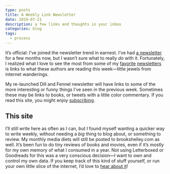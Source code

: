 ```yaml
---
type: posts
title: A Weekly Link Newsletter
date: 2019-07-21
description: a few links and thoughts in your inbox
categories: blog
tags:
  - process
---
```


It’s official: I’ve joined the newsletter trend in earnest. I’ve had [a newsletter](https://dillandfennel.substack.com) for a few months now, but I wasn’t sure what to really _do_ with it. Fortunately, I realized what I love to see the most from some of my [favorite](https://craigmod.com/roden/) [newsletters](https://desert.glass) is links to what these authors are reading this week—little jewels from internet wanderings.

My re-launched Dill and Fennel newsletter will have links to some of the more interesting or funny things I’ve seen in the previous week. Sometimes these may be links to books, or tweets with a little color commentary. If you read this site, you might enjoy [subscribing](https://dillandfennel.substack.com/subscribe?utm_source=menu&simple=true&next=https%3A%2F%2Fdillandfennel.substack.com%2F).

## This site

I’ll still write here as often as I can, but I found myself wanting a quicker way to write weekly, without needing a _big_ thing to blog about, or something to review. My monthly media diets will still be posted to brookshelley.com as well. It’s been fun to do tiny reviews of books and movies, even if it’s mostly for my own memory of what I consumed in a year. Not using Letterboxed or Goodreads for this was a very conscious decision—I want to own and control my own data. If you keep track of this kind of stuff yourself, or run your own little slice of the internet, I’d love to [hear about it](mailto:brookshelley@gmail.com)!
